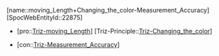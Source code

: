 ﻿---
type: TrizContradiction
aliases:
- moving_Length+Changing_the_color-Measurement_Accuracy
license: CC BY-SA 4.0
copyright: https://github.com/SpocWeb
IsDeleted: false
IsReadOnly: false
Confidential: public
tags: 
- Triz/Contradiction
---
[name::moving_Length+Changing_the_color-Measurement_Accuracy]
[SpocWebEntityId::22875]
+ [pro::[Triz-moving_Length](tech/Triz/Parameter/Triz-moving_Length.md)]
[Triz-Principle::[Triz-Changing_the_color](tech/Triz/Principle/Triz-Changing_the_color.md)]
- [con::[Triz-Measurement_Accuracy](tech/Triz/Parameter/Triz-Measurement_Accuracy.md)]

